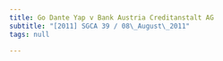 ```yaml
---
title: Go Dante Yap v Bank Austria Creditanstalt AG
subtitle: "[2011] SGCA 39 / 08\_August\_2011"
tags: null

---
```


